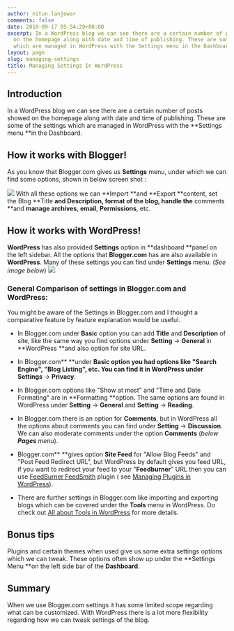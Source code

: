 ```yaml
---
author: nitun.lanjewar
comments: false
date: 2010-09-17 05:54:29+00:00
excerpt: In a WordPress blog we can see there are a certain number of posts showed
  on the homepage along with date and time of publishing. These are some of the settings
  which are managed in WordPress with the Settings menu in the Dashboard
layout: page
slug: managing-settings
title: Managing Settings In WordPress
---
```


## Introduction




In a WordPress blog we can see there are a certain number of posts showed on the homepage along with date and time of publishing. These are some of the settings which are managed in WordPress with the **Settings menu **in the Dashboard.





## How it works with Blogger!


As you know that Blogger.com gives us **Settings** menu, under which we can find some options, shown in below screen shot :

[![](https://rtcamp.com/wp-content/uploads/2010/09/settingblogger-blogger-to-wordpress-600x77.png)](https://rtcamp.com/wp-content/uploads/2010/09/settingblogger-blogger-to-wordpress-600x77.png)
With all these options we can **Import **and **Export **content, set the Blog **Title **and **Description**, format of the blog, handle the** comments **and **manage archives**, **email**, **Permissions**, etc.


## How it works with WordPress!


**WordPress** has also provided **Settings** option in **dashboard **panel on the left sidebar. All the options that **Blogger.com** has are also available in **WordPress**. Many of these settings you can find under **Settings** menu. (_See image below_)
[![](https://rtcamp.com/wp-content/uploads/2010/09/setting-blogger-to-wordpress.png)](https://rtcamp.com/wp-content/uploads/2010/09/setting-blogger-to-wordpress.png)


### General Comparison of settings in Blogger.com and WordPress:


You might be aware of the Settings in Blogger.com and I thought a comparative feature by feature explanation would be useful.



	
  * In Blogger.com under **Basic** option you can add **Title** and **Description** of site, like the same way you find options under **Setting** -> **General** in **WordPress **and also option for site URL.

	
  * In Blogger.com** **under **Basic **option you had options like "**Search Engine**", "**Blog Listing**", etc. You can find it in WordPress under** Settings** -> **Privacy**.

	
  * In Blogger.com options like "Show at most" and "Time and Date Formating" are in **Formatting **option. The same options are found in WordPress under **Setting** -> **General** and **Setting** -> **Reading**.

	
  * In Blogger.com there is an option for **Comments**, but in WordPress all the options about comments you can find under **Setting** -> **Discussion**. We can also moderate comments under the option **Comments** (_below **Pages** menu_).

	
  * Blogger.com** **gives option **Site Feed** for "Allow Blog Feeds" and "Post Feed Redirect URL", but WordPress by default gives you feed URL, if you want to redirect your feed to your "**Feedburner**" URL then you can use [FeedBurner FeedSmith](http://wpgpl.com/wordpress-plugins/feedburner-feedsmith-wordpress-plugin/) plugin ( see [Managing Plugins in WordPress](http://bloggertowp.org/managing-plugins-in-wordpress)).

	
  * There are further settings in Blogger.com like importing and exporting blogs which can be covered under the **Tools** menu in WordPress. Do check out [All about Tools in WordPress](https://rtcamp.com/blogger-to-wordpress/tutorials/user-guide/) for more details.




## Bonus tips


Plugins and certain themes when used give us some extra settings options which we can tweak. These options often show up under the **Settings Menu **on the left side bar of the **Dashboard**.


## Summary


When we use Blogger.com settings it has some limited scope regarding what can be customized. With WordPress there is a lot more flexibility regarding how we can tweak settings of the blog.
